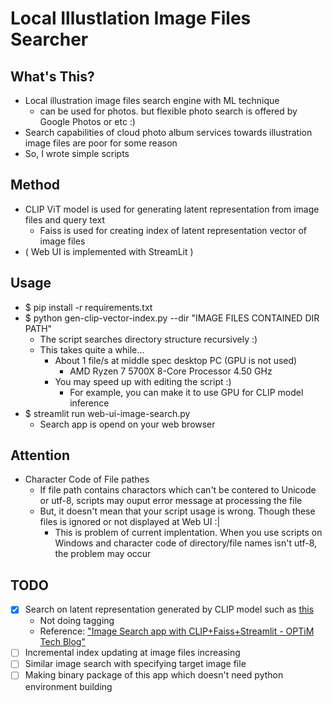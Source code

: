# Local Illustlation Image Files Searcher
## What's This?
- Local illustration image files search engine with ML technique
  - can be used for photos. but flexible photo search is offered by Google Photos or etc :)
- Search capabilities of cloud photo album services towards illustration image files are poor for some reason
- So, I wrote simple scripts

## Method
- CLIP ViT model is used for generating latent representation from image files and query text
  - Faiss is used for creating index of latent representation vector of image files
- ( Web UI is implemented with StreamLit )

## Usage
- $ pip install -r requirements.txt
- $ python gen-clip-vector-index.py --dir "IMAGE FILES CONTAINED DIR PATH"
  - The script searches directory structure recursively :)
  - This takes quite a while...
    - About 1 file/s at middle spec desktop PC (GPU is not used)
      - AMD Ryzen 7 5700X 8-Core Processor 4.50 GHz
    - You may speed up with editing the script :)
      - For example, you can make it to use GPU for CLIP model inference 
- $ streamlit run web-ui-image-search.py
  - Search app is opend on your web browser

## Attention
- Character Code of File pathes  
  - If file path contains charactors which can't be contered to Unicode or utf-8, scripts may ouput error message at processing the file
  - But, it doesn't mean that your script usage is wrong. Though these files is ignored or not displayed at Web UI :|
    - This is problem of current implentation. When you use scripts on Windows and character code of directory/file names isn't utf-8, the problem may occur

## TODO
- [x] Search on latent representation generated by CLIP model such as [this](https://huggingface.co/laion/CLIP-ViT-H-14-laion2B-s32B-b79K)
  - Not doing tagging
  - Reference: ["Image Search app with CLIP+Faiss+Streamlit - OPTiM Tech Blog"](https://tech--blog-optim-co-jp.translate.goog/entry/2022/07/04/100000?_x_tr_sl=ja&_x_tr_tl=en&_x_tr_hl=ja&_x_tr_pto=wapp)
- [ ] Incremental index updating at image files increasing
- [ ] Similar image search with specifying target image file 
- [ ] Making binary package of this app which doesn't need python environment building
